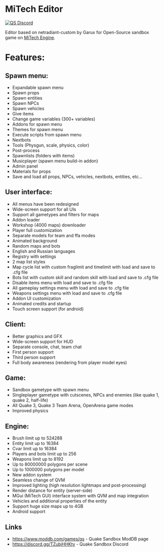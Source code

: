 # MiTech Editor

<a href="https://discord.com/invite/TZubjHHKty"><img src="https://img.shields.io/discord/1145198169441960067?color=7289da&logo=discord&logoColor=white" alt="QS Discord" /></a>

Editor based on netradiant-custom by Garux for Open-Source sandbox game on [MiTech Engine](https://github.com/noire-dev/MiTech).

# Features:

## Spawn menu:

* Expandable spawn menu
* Spawn props
* Spawn entities
* Spawn NPCs
* Spawn vehicles
* Give items
* Change game variables (300+ variables)
* Addons for spawn menu
* Themes for spawn menu
* Execute scripts from spawn menu
* Nextbots
* Tools (Physgun, scale, physics, color)
* Post-process
* Spawnlists (folders with items)
* Musicplayer (spawn menu build-in addon)
* Admin panel
* Materials for props
* Save and load all props, NPCs, vehicles, nextbots, entities, etc...

## User interface:

* All menus have been redesigned
* Wide-screen support for all UIs
* Support all gametypes and filters for maps
* Addon loader
* Workshop (4000 maps) downloader
* Player full customization
* Separate models for team and ffa modes
* Animated background
* Random maps and bots
* English and Russian languages
* Registry with settings
* 2 map list styles
* Map cycle list with custom fraglimit and timelimit with load and save to .cfg file
* Bots list with custom skill and random skill with load and save to .cfg file
* Disable items menu with load and save to .cfg file
* All gameplay settings menu with load and save to .cfg file
* Weapons settings menu with load and save to .cfg file
* Addon UI customization
* Animated credits and startup
* Touch screen support (for android)

## Client:

* Better graphics and GFX
* Wide-screen support for HUD
* Separate console, chat, team chat
* First person support
* Third person support
* Full body awareness (rendering from player model eyes)

## Game:

* Sandbox gametype with spawn menu
* Singleplayer gametype with cutscenes, NPCs and enemies (like quake 1, quake 2, half-life)
* All Quake 3, Quake 3 Team Arena, OpenArena game modes
* Improved physics

## Engine:

* Brush limit up to 524288
* Entity limit up to 16384
* Cvar limit up to 16384
* Players and bots limit up to 256
* Weapons limit up to 8192
* Up to 80000000 polygons per scene
* Up to 1000000 polygons per model
* New addon system
* Seamless change of QVM
* Improved lighting (high resolution lightmaps and post-processing)
* Render distance for entity (server-side)
* MGui (MiTech GUI) interface system with QVM and map integration
* Vehicles and additional properties of the entity
* Support huge size maps up to 4GB
* Android support

## Links

* https://www.moddb.com/games/qs - Quake Sandbox ModDB page
* https://discord.gg/TZubjHHKty - Quake Sandbox Discord
